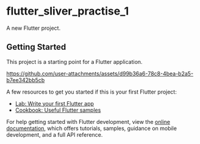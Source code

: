 # flutter_sliver_practise_1

A new Flutter project.

## Getting Started

This project is a starting point for a Flutter application.


https://github.com/user-attachments/assets/d99b36a6-78c8-4bea-b2a5-b7ee342bb5cb


A few resources to get you started if this is your first Flutter project:

- [Lab: Write your first Flutter app](https://docs.flutter.dev/get-started/codelab)
- [Cookbook: Useful Flutter samples](https://docs.flutter.dev/cookbook)

For help getting started with Flutter development, view the
[online documentation](https://docs.flutter.dev/), which offers tutorials,
samples, guidance on mobile development, and a full API reference.
